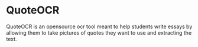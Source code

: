 # QuoteOCR
QuoteOCR is an opensource ocr tool meant to help students write essays by allowing them to take pictures of quotes they want to use and extracting the text.
